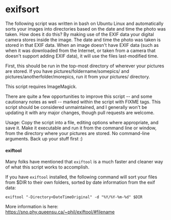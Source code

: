 # exifsort

The following script was written in bash on Ubuntu Linux and automatically sorts your images into directories based on the date and time the photo was taken. How does it do this? By making use of the EXIF data your digital camera stores inside the image. The date and time the photo was taken is stored in that EXIF data. When an image doesn't have EXIF data (such as when it was downloaded from the Internet, or taken from a camera that doesn't support adding EXIF data), it will use the files last-modified time.

First, this should be run in the top-most directory of wherever your pictures are stored. If you have pictures/foldername/somepics/ and pictures/anotherfolder/morepics, run it from your pictures/ directory.

This script requires ImageMagick.

There are quite a few opportunities to improve this script -- and some cautionary notes as well -- marked within the script with FIXME tags. This script should be considered unmaintained, and I generally won't be updating it with any major changes, though pull requests are welcome.

Usage: Copy the script into a file, editing options where appropriate, and save it. Make it executable and run it from the command line or window, from the directory where your pictures are stored. No command-line arguments. Back up your stuff first :)

#### exiftool

Many folks have mentioned that `exiftool` is a much faster and cleaner way of what this script works to accomplish. 

If you have `exiftool` installed, the following command will sort your files from $DIR to their own folders, sorted by date information from the exif data:

```
exiftool "-Directory<DateTimeOriginal" -d "%Y/%Y-%m-%d" $DIR
```

More information is here: https://sno.phy.queensu.ca/~phil/exiftool/#filename
